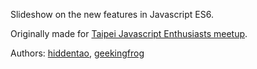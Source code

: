 Slideshow on the new features in Javascript ES6. 

Originally made for [Taipei Javascript Enthusiasts meetup](http://www.meetup.com/javascript-enthusiasts/events/162274962/).

Authors: [hiddentao](http://hiddentao.com), [geekingfrog](http://geekingfrog.com)